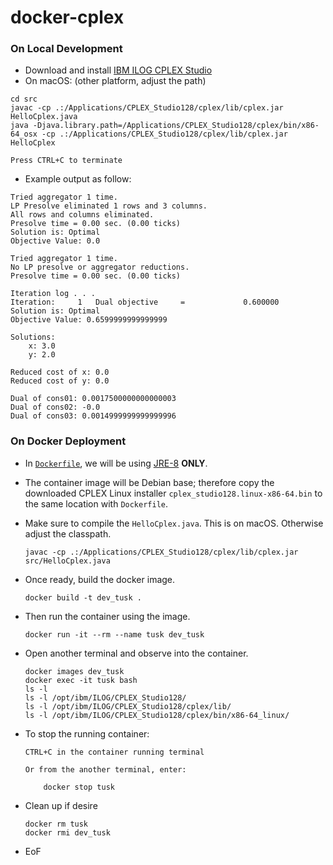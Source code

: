 # docker-cplex

### On Local Development

- Download and install [IBM ILOG CPLEX Studio](https://www.ibm.com/au-en/marketplace/ibm-ilog-cplex/purchase#product-header-top)
- On macOS: (other platform, adjust the path)

```
cd src
javac -cp .:/Applications/CPLEX_Studio128/cplex/lib/cplex.jar HelloCplex.java
java -Djava.library.path=/Applications/CPLEX_Studio128/cplex/bin/x86-64_osx -cp .:/Applications/CPLEX_Studio128/cplex/lib/cplex.jar HelloCplex

Press CTRL+C to terminate
```

- Example output as follow:
```
Tried aggregator 1 time.
LP Presolve eliminated 1 rows and 3 columns.
All rows and columns eliminated.
Presolve time = 0.00 sec. (0.00 ticks)
Solution is: Optimal
Objective Value: 0.0

Tried aggregator 1 time.
No LP presolve or aggregator reductions.
Presolve time = 0.00 sec. (0.00 ticks)

Iteration log . . .
Iteration:     1   Dual objective     =             0.600000
Solution is: Optimal
Objective Value: 0.6599999999999999

Solutions:
	x: 3.0
	y: 2.0

Reduced cost of x: 0.0
Reduced cost of y: 0.0

Dual of cons01: 0.0017500000000000003
Dual of cons02: -0.0
Dual of cons03: 0.0014999999999999996
```

### On Docker Deployment

- In [`Dockerfile`](Dockerfile), we will be using [JRE-8](https://hub.docker.com/_/openjdk/) __ONLY__.

- The container image will be Debian base; therefore copy the downloaded CPLEX Linux installer `cplex_studio128.linux-x86-64.bin` to the same location with `Dockerfile`.

- Make sure to compile the `HelloCplex.java`. This is on macOS. Otherwise adjust the classpath.
    ```
    javac -cp .:/Applications/CPLEX_Studio128/cplex/lib/cplex.jar src/HelloCplex.java
    ```

- Once ready, build the docker image.
    ```
    docker build -t dev_tusk .
    ```

- Then run the container using the image.
    ```
    docker run -it --rm --name tusk dev_tusk
    ```

- Open another terminal and observe into the container.
    ```
    docker images dev_tusk
    docker exec -it tusk bash
    ls -l
    ls -l /opt/ibm/ILOG/CPLEX_Studio128/
    ls -l /opt/ibm/ILOG/CPLEX_Studio128/cplex/lib/
    ls -l /opt/ibm/ILOG/CPLEX_Studio128/cplex/bin/x86-64_linux/    
    ```

- To stop the running container:
    ```
    CTRL+C in the container running terminal 
    
    Or from the another terminal, enter:
    
        docker stop tusk
    ```

- Clean up if desire
    ```
    docker rm tusk
    docker rmi dev_tusk
    ```

- EoF
